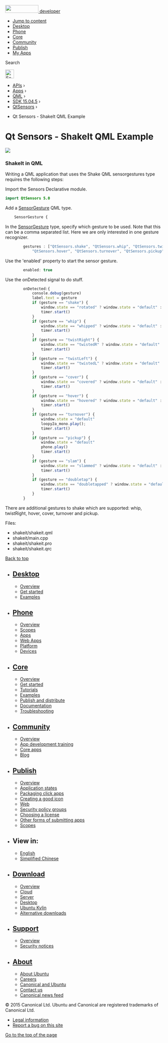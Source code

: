 <a href="https://developer.ubuntu.com/" class="logo-ubuntu"><img src="https://developer.ubuntu.com/assets/sites/ubuntu/latest/u/img/logos/logo-ubuntu-orange.svg" width="106" height="25" /> <span>developer</span></a>

-   [Jump to content](index.html#main-content)
-   [Desktop](https://developer.ubuntu.com/en/desktop/)
-   [Phone](https://developer.ubuntu.com/en/phone/)
-   [Core](https://developer.ubuntu.com/core)
-   [Community](https://developer.ubuntu.com/en/community/)
-   [Publish](https://developer.ubuntu.com/en/publish/)
-   [My Apps](https://myapps.developer.ubuntu.com/)

Search

<img src="https://developer.ubuntu.com/assets/sites/ubuntu/latest/u/img/search-white.svg" alt="Search" height="28" />

-   [APIs](../../../../index.html) ›
-   [Apps](../../../index.html) ›
-   [QML](../../index.html) ›
-   <a href="../index.html" class="sub-nav-item">SDK 15.04.5</a> ›
-   <a href="../QtSensors/index.html" class="sub-nav-item">QtSensors</a> ›

<!-- -->

-   Qt Sensors - ShakeIt QML Example

Qt Sensors - ShakeIt QML Example
================================

<span class="subtitle"></span>
<span id="details"></span>
![](https://developer.ubuntu.com/static/devportal_uploaded/7038a205-eb6e-486f-8b79-b459588d89ed-api/apps/qml/sdk-15.04.5/qtsensors-shakeit-example/images/shakeit.png)

<span id="shakeit-in-qml"></span>
### ShakeIt in QML

Writing a QML application that uses the Shake QML sensorgestures type requires the following steps:

Import the Sensors Declarative module.

``` qml
import QtSensors 5.0
```

Add a [SensorGesture](../QtSensors.SensorGesture/index.html) QML type.

``` qml
    SensorGesture {
```

In the [SensorGesture](../QtSensors.SensorGesture/index.html) type, specify which gesture to be used. Note that this can be a comma separated list. Here we are only interested in one gesture recognizer.

``` qml
        gestures : ["QtSensors.shake", "QtSensors.whip", "QtSensors.twist", "QtSensors.cover",
            "QtSensors.hover", "QtSensors.turnover", "QtSensors.pickup", "QtSensors.slam" , "QtSensors.doubletap"]
```

Use the 'enabled' property to start the sensor gesture.

``` qml
        enabled: true
```

Use the onDetected signal to do stuff.

``` qml
        onDetected:{
            console.debug(gesture)
            label.text = gesture
            if (gesture == "shake") {
                window.state == "rotated" ? window.state = "default" : window.state = "rotated"
                timer.start()
            }
            if (gesture == "whip") {
                window.state == "whipped" ? window.state = "default" : window.state = "whipped"
                timer.start()
            }
            if (gesture == "twistRight") {
                window.state == "twistedR" ? window.state = "default" : window.state = "twistedR"
                timer.start()
            }
            if (gesture == "twistLeft") {
                window.state == "twistedL" ? window.state = "default" : window.state = "twistedL"
                timer.start()
            }
            if (gesture == "cover") {
                window.state == "covered" ? window.state = "default" : window.state = "covered"
                timer.start()
            }
            if (gesture == "hover") {
                window.state == "hovered" ? window.state = "default" : window.state = "hovered"
                timer.start()
            }
            if (gesture == "turnover") {
                window.state = "default"
                loopy2a_mono.play();
                timer.start()
            }
            if (gesture == "pickup") {
                window.state = "default"
                phone.play()
                timer.start()
            }
            if (gesture == "slam") {
                window.state == "slammed" ? window.state = "default" : window.state = "slammed"
                timer.start()
            }
            if (gesture == "doubletap") {
                window.state == "doubletapped" ? window.state = "default" : window.state = "doubletapped"
                timer.start()
            }
        }
```

There are additional gestures to shake which are supported: whip, twistRight, hover, cover, turnover and pickup.

Files:

-   shakeit/shakeit.qml
-   shakeit/main.cpp
-   shakeit/shakeit.pro
-   shakeit/shakeit.qrc

[Back to top](index.html#)

-   [Desktop](https://developer.ubuntu.com/en/desktop/)
    ---------------------------------------------------

    -   [Overview](https://developer.ubuntu.com/en/desktop/)
    -   [Get started](http://snapcraft.io/?utm_source=developer.ubuntu.com&utm_medium=devportal&utm_term=snaps%20snapcraft%20desktop&utm_content=menu&utm_campaign=duc_snappers)
    -   [Examples](https://github.com/ubuntu/snappy-playpen)

-   [Phone](https://developer.ubuntu.com/en/phone/)
    -----------------------------------------------

    -   [Overview](https://developer.ubuntu.com/en/phone/)
    -   [Scopes](https://developer.ubuntu.com/en/phone/scopes/)
    -   [Apps](https://developer.ubuntu.com/en/phone/apps/)
    -   [Web Apps](https://developer.ubuntu.com/en/phone/web/)
    -   [Platform](https://developer.ubuntu.com/en/phone/platform/)
    -   [Devices](https://developer.ubuntu.com/en/phone/devices/)

-   [Core](https://developer.ubuntu.com/core)
    -----------------------------------------

    -   [Overview](https://developer.ubuntu.com/core)
    -   [Get started](https://developer.ubuntu.com/core/get-started)
    -   [Tutorials](https://developer.ubuntu.com/core/tutorials)
    -   [Examples](https://developer.ubuntu.com/core/examples)
    -   [Publish and distribute](https://developer.ubuntu.com/core/publish-and-distribute)
    -   [Documentation](https://developer.ubuntu.com/core/documentation)
    -   [Troubleshooting](https://developer.ubuntu.com/core/troubleshooting)

-   [Community](https://developer.ubuntu.com/en/community/)
    -------------------------------------------------------

    -   [Overview](https://developer.ubuntu.com/en/community/)
    -   [App development training](https://developer.ubuntu.com/en/community/training/)
    -   [Core apps](https://developer.ubuntu.com/en/community/core-apps/)
    -   [Blog](https://developer.ubuntu.com/en/community/blog/)

-   [Publish](https://developer.ubuntu.com/en/publish/)
    ---------------------------------------------------

    -   [Overview](https://developer.ubuntu.com/en/publish/)
    -   [Application states](https://developer.ubuntu.com/en/publish/application-states/)
    -   [Packaging click apps](https://developer.ubuntu.com/en/publish/packaging-click-apps/)
    -   [Creating a good icon](https://developer.ubuntu.com/en/publish/creating-a-good-icon/)
    -   [Web](https://developer.ubuntu.com/en/publish/web/)
    -   [Security policy groups](https://developer.ubuntu.com/en/publish/security-policy-groups/)
    -   [Choosing a license](https://developer.ubuntu.com/en/publish/choosing-a-license/)
    -   [Other forms of submitting apps](https://developer.ubuntu.com/en/publish/other-forms-of-submitting-apps/)
    -   [Scopes](https://developer.ubuntu.com/en/publish/scopes/)

-   View in:
    --------

    -   [English](index.html "Change to language: English")
    -   [Simplified Chinese](index.html "Change to language: Simplified Chinese")

-   [Download](http://ubuntu.com/download/)
    ---------------------------------------

    -   [Overview](http://ubuntu.com/download)
    -   [Cloud](http://ubuntu.com/download/cloud)
    -   [Server](http://ubuntu.com/download/server)
    -   [Desktop](http://ubuntu.com/download/desktop)
    -   [Ubuntu Kylin](http://ubuntu.com/download/ubuntu-kylin)
    -   [Alternative downloads](http://ubuntu.com/download/alternative-downloads)

-   [Support](http://ubuntu.com/support/)
    -------------------------------------

    -   [Overview](http://ubuntu.com/support)
    -   [Security notices](http://www.ubuntu.com/usn/)

-   [About](http://ubuntu.com/about/)
    ---------------------------------

    -   [About Ubuntu](http://ubuntu.com/about/about-ubuntu)
    -   [Careers](http://www.canonical.com/careers)
    -   [Canonical and Ubuntu](http://ubuntu.com/about/canonical-and-ubuntu)
    -   [Contact us](http://ubuntu.com/about/contact-us)
    -   [Canonical news feed](http://insights.ubuntu.com/feed/)

© 2015 Canonical Ltd. Ubuntu and Canonical are registered trademarks of Canonical Ltd.

-   [Legal information](http://www.ubuntu.com/legal)
-   [Report a bug on this site](https://bugs.launchpad.net/developer-ubuntu-com/)

<span class="accessibility-aid">[Go to the top of the page](index.html#)</span>
